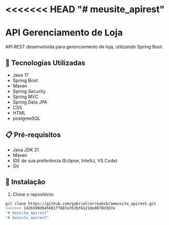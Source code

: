 <<<<<<< HEAD
"# meusite_apirest" 
=======
# API Gerenciamento de Loja

API REST desenvolvida para gerenciamento de loja, utilizando Spring Boot.

## 🚀 Tecnologias Utilizadas

* Java 17
* Spring Boot
* Maven
* Spring Security
* Spring MVC
* Spring Data JPA
* CSS
* HTML
* postgreeSQL


## 📋 Pré-requisitos

* Java JDK 21
* Maven
* IDE de sua preferência (Eclipse, IntelliJ, VS Code)
* Git

## 🔧 Instalação

1. Clone o repositório:
```bash
git clone https://github.com/gabrielcorreabsb/ameusite_apirest.git
>>>>>>> 1426590d045681ff887e353bf61218e8870d307e
"# meusite_apirest" 
"# meusite_apirest" 
